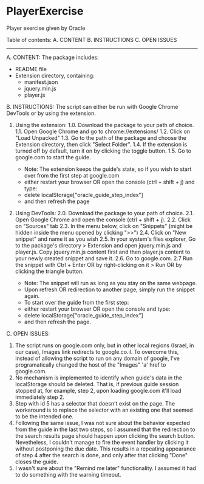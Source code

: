 # PlayerExercise
Player exercise given by Oracle

Table of contents:
A. CONTENT
B. INSTRUCTIONS
C. OPEN ISSUES

**********

A. CONTENT:
The package includes:
- README file
- Extension directory, containing:
	- manifest.json
	- jquery.min.js
	- player.js

B. INSTRUCTIONS:
The script can either be run with Google Chrome DevTools or by using the extension.

1. Using the extension:
	1.0. Download the package to your path of choice.
	1.1. Open Google Chrome and go to chrome://extensions/
	1.2. Click on "Load Unpacked"
	1.3. Go to the path of the package and choose the Extension directory, then click "Select Folder".
	1.4. If the extension is turned off by default, turn it on by clicking the toggle button.
	1.5. Go to google.com to start the guide.
	* Note: The extension keeps the guide's state, so if you wish to start over from the first step at google.com
	* either restart your browser OR open the console (ctrl + shift + j) and type:
	*	delete localStorage["oracle_guide_step_index"]
	* and then refresh the page
	
2. Using DevTools:
	2.0. Download the package to your path of choice.
	2.1. Open Google Chrome and open the console (ctrl + shift + j).
	2.2. Click on "Sources" tab
	2.3. In the menu below, click on "Snippets" (might be hidden inside the menu opened by clicking ">>")
	2.4. Click on "New snippet" and name it as you wish
	2.5. In your system's files explorer, Go to the package's directory > Extension and open jquery.min.js and player.js.
			Copy jquery.min.js content first and then player.js content to your newly created snippet and save it.
	2.6. Go to google.com.
	2.7 Run the snippet with Ctrl + Enter OR by right-clicking on it > Run OR by clicking the triangle button.
	* Note: The snippet will run as long as you stay on the same webpage.
	* Upon refresh OR redirection to another page, simply run the snippet again.
	* To start over the guide from the first step:
	* either restart your browser OR open the console and type:
	*	delete localStorage["oracle_guide_step_index"]
	* and then refresh the page.

C. OPEN ISSUES:
1.	The script runs on google.com only, but in other local regions (Israel, in our case), Images link redirects to google.co.il.
	To overcome this, instead of allowing the script to run on any domain of google, I've programatically changed the host of the
	"Images" 'a' href to google.com.
2.	No mechanism is implemented to identify when guide's data in the localStorage should be deleted.
	That is, if previous guide session stopped at, for example, step 2, upon loading google.com it'll load immediately step 2.
3.	Step with id 5 has a selector that doesn't exist on the page.
	The workaround is to replace the selector with an existing one that seemed to be the intended one.
4.	Following the same issue, I was not sure about the behavior expected from the guide in the last two steps, so I assumed that
	the redirection to the search results page should happen upon clicking the search button. Nevetheless, I couldn't manage to
	fire the event handler by clicking it without postponing the due date. This results in a repeating appearance of step 4 after
	the search is done, and only after that clicking "Done" closes the guide.
5.	I wasn't sure about the "Remind me later" functionality. I assumed it had to do something with the warning timeout.
